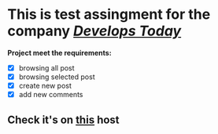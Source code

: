 # **This is test assingment for the company _[Develops Today](https://www.facebook.com/develops.today/)_**

**Project meet the requirements:**
- [x] browsing all post
- [x] browsing selected post
- [x] create new post
- [x] add new comments

## Check it's on [this](https://vercel.com) host
